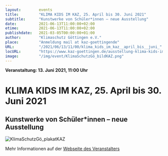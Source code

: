 ```yaml
---
layout:        events
title:         "KLIMA KIDS IM KAZ, 25. April bis 30. Juni 2021"
subtitle:      "Kunstwerke von Schüler*innen – neue Ausstellung"
date:          2021-06-13T11:00:00+02:00
etime:         2021-06-13T11:00:00+02:00
publishdate:   2021-03-05T00:00:00+01:00
author:        "Klimaschutz Göttingen e.V."
place:         "Anmeldung mail at kaz-goettingende"
URL:           "/2021/06/13/11/00/klima_kids_im_kaz__april_bis__juni_"
locURL:        "https://www.kaz-goettingen.de/ausstellung-klima-kids-im-kaz/"
image:         "/img/event/KlimaSchutzGö_bildKAZ.png"
---
```


**Veranstaltung: 13. Juni 2021, 11:00 Uhr**

KLIMA KIDS IM KAZ, 25. April bis 30. Juni 2021
===========

Kunstwerke von Schüler*innen – neue Ausstellung
-----------

![KlimaSchutzGö_plakatKAZ](/img/event/KlimaSchutzGö_plakatKAZ.png)

Mehr Informationen auf der [Webseite des Veranstalters](https://www.kaz-goettingen.de/ausstellung-klima-kids-im-kaz/)
